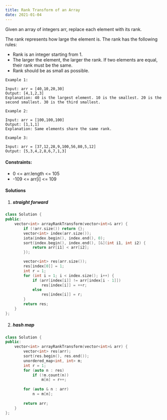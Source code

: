 ```yaml
---
title: Rank Transform of an Array
date: 2021-01-04
---
```

Given an array of integers arr, replace each element with its rank.

The rank represents how large the element is. The rank has the following rules:

-    Rank is an integer starting from 1.
-    The larger the element, the larger the rank. If two elements are equal, their rank must be the same.
-    Rank should be as small as possible.

 

```
Example 1:

Input: arr = [40,10,20,30]
Output: [4,1,2,3]
Explanation: 40 is the largest element. 10 is the smallest. 20 is the second smallest. 30 is the third smallest.

Example 2:

Input: arr = [100,100,100]
Output: [1,1,1]
Explanation: Same elements share the same rank.

Example 3:

Input: arr = [37,12,28,9,100,56,80,5,12]
Output: [5,3,4,2,8,6,7,1,3]
```

 

#### Constraints:

-    0 <= arr.length <= 105
-    -109 <= arr[i] <= 109


#### Solutions

1. ##### straight forward


```cpp
class Solution {
public:
    vector<int> arrayRankTransform(vector<int>& arr) {
        if (!arr.size()) return {};
        vector<int> index(arr.size());
        iota(index.begin(), index.end(), 0);
        sort(index.begin(), index.end(), [&](int i1, int i2) {
            return arr[i1] < arr[i2];
        });

        vector<int> res(arr.size());
        res[index[0]] = 1;
        int r = 1;
        for (int i = 1; i < index.size(); i++) {
            if (arr[index[i]] != arr[index[i - 1]])
                res[index[i]] = ++r;
            else
                res[index[i]] = r;
        }
        return res;
    }
};
```


2. ##### hash map

```cpp
class Solution {
public:
    vector<int> arrayRankTransform(vector<int>& arr) {
        vector<int> res(arr);
        sort(res.begin(), res.end());
        unordered_map<int, int> m;
        int r = 1;
        for (auto n : res)
            if (!m.count(n))
                m[n] = r++;
        
        for (auto & n : arr)
            n = m[n];
        
        return arr;
    }
};
```